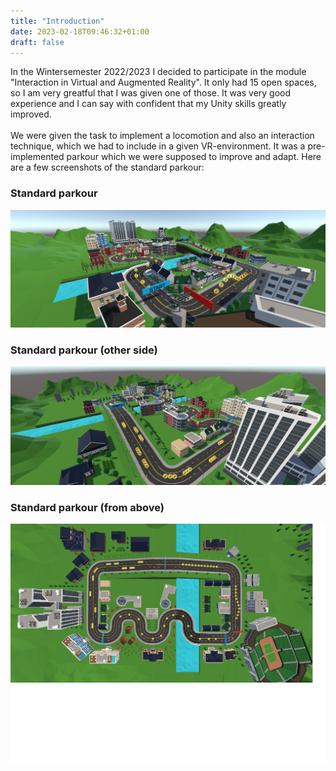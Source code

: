 ```yaml
---
title: "Introduction"
date: 2023-02-18T09:46:32+01:00
draft: false
---
```


In the Wintersemester 2022/2023 I decided to participate in the module "Interaction in Virtual and Augmented Reality".
It only had 15 open spaces, so I am very greatful that I was given one of those.
It was very good experience and I can say with confident that my Unity skills greatly improved.<br><br>
We were given the task to implement a locomotion and also an interaction technique, which we had to include in a given VR-environment.
It was a pre-implemented parkour which we were supposed to improve and adapt.
Here are a few screenshots of the standard parkour:

### Standard parkour

![Standard parkour](https://raw.githubusercontent.com/Lithanel/Lithanel_page/master/images/standard_parkour.png)

### Standard parkour (other side)

![Standard parkour other side](https://raw.githubusercontent.com/Lithanel/Lithanel_page/master/images/standard_parkour2.png)

### Standard parkour (from above)

![Standard parkour from above](https://raw.githubusercontent.com/Lithanel/Lithanel_page/master/images/standard_parkour_up.png)